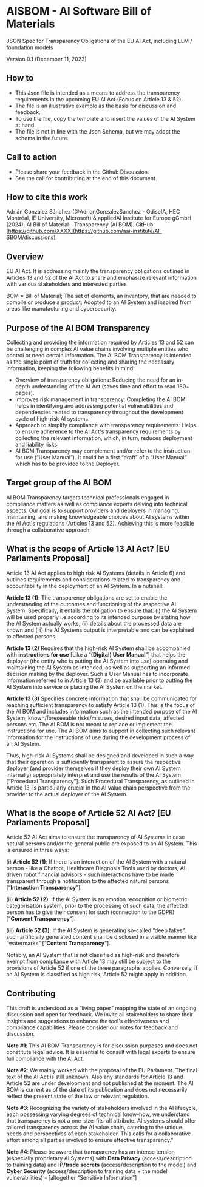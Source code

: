 # AISBOM - AI Software Bill of Materials

JSON Spec for Transparency Obligations of the EU AI Act, including LLM / foundation models

Version 0.1 (December 11, 2023)

## How to

- This Json file is intended as a means to address the transparency requirements in the upcoming EU AI Act (Focus on Article 13 & 52). 
- The file is an illustrative example as the basis for discussion and feedback.
- To use the file, copy the template and insert the values of the AI System at hand.
- The file is not in line with the Json Schema, but we may adopt the schema in the future.

## Call to action

- Please share your feedback in the Github Discussion. 
- See the call for contributing at the end of this document.

## How to cite this work

Adrián González Sánchez (@AdrianGonzalezSanchez - OdiseIA, HEC Montréal, IE University, Microsoft) & appliedAI Institute for Europe gGmbH (2024). AI Bill of Material - Transparency (AI BOM). GitHub. [https://github.com/XXXX](https://github.com/aai-institute/AI-SBOM/discussions)

## Overview

EU AI Act. It is addressing mainly the transparency obligations outlined in Articles 13 and 52 of the AI Act to share and emphasize relevant information with various stakeholders and interested parties

BOM = Bill of Material; The set of elements, an inventory, that are needed to compile or produce a product; Adopted to an AI System and inspired from areas like manufacturing and cybersecurity.

## Purpose of the AI BOM Transparency

Collecting and providing the information required by Articles 13 and 52 can be challenging in complex AI value chains involving multiple entities who control or need certain information. The AI BOM Transparency is intended as the single point of truth for collecting and sharing the necessary information, keeping the following benefits in mind:

- Overview of transparency obligations: Reducing the need for an in-depth understanding of the AI Act (saves time and effort to read 160+ pages).
- Improves risk management in transparency: Completing the AI BOM helps in identifying and addressing potential vulnerabilities and dependencies related to transparency throughout the development cycle of high-risk AI systems.
- Approach to simplify compliance with transparency requirements: Helps to ensure adherence to the AI Act's transparency requirements by collecting the relevant information, which, in turn, reduces deployment and liability risks.
- AI BOM Transparency may complement and/or refer to the instruction for use (“User Manual”). It could be a first “draft” of a “User Manual” which has to be provided to the Deployer.

## Target group of the AI BOM

AI BOM Transparency targets technical professionals engaged in compliance matters as well as compliance experts delving into technical aspects. Our goal is to support providers and deployers in managing, maintaining, and making knowledgeable choices about AI systems within the AI Act's regulations (Articles 13 and 52). Achieving this is more feasible through a collaborative approach.

## What is the scope of Article 13 AI Act? [EU Parlaments Proposal]

Article 13 AI Act applies to high risk AI Systems (details in Article 6) and outlines requirements and considerations related to transparency and accountability in the deployment of an AI System. In a nutshell:

**Article 13 (1)**: The transparency obligations are set to enable the understanding of the outcomes and functioning of the respective AI System. Specifically, it entails the obligation to ensure that: (i) the AI System will be used properly i.e.according to its intended purpose by stating how the AI System actually works, (ii) details about the processed data are known and (iii) the AI Systems output is interpretable and can be explained to affected persons.

**Article 13 (2)** Requires that the high-risk AI System shall be accompanied with **instructions for use** [Like a “**(Digital) User Manual**”] that helps the deployer (the entity who is putting the AI System into use) operating and maintaining the AI System as intended, as well as supporting an informed decision making by the deployer. Such a User Manual has to incorporate information referred to in Article 13 (3) and be available prior to putting the AI System into service or placing the AI System on the market.

**Article 13 (3)** Specifies concrete information that shall be communicated for reaching sufficient transparency to satisfy Article 13 (1). This is the focus of the AI BOM and includes information such as the intended purpose of the AI System, known/foreseeable risks/misuses, desired input data, affected persons etc. The AI BOM is not meant to replace or implement the instructions for use. The AI BOM aims to support in collecting such relevant information for the instructions of use during the development process of an AI System.

Thus, high-risk AI Systems shall be designed and developed in such a way that their operation is sufficiently transparent to assure the respective deployer (and provider themselves if they deploy their own AI System internally) appropriately interpret and use the results of the AI System [“Procedural Transparency”]. Such Procedural Transparency, as outlined in Article 13, is particularly crucial in the AI value chain perspective from the provider to the actual deployer of the AI System.

## What is the scope of Article 52 AI Act? [EU Parlaments Proposal]
Article 52 AI Act aims to ensure the transparency of AI Systems in case natural persons and/or the general public are exposed to an AI System. This is ensured in three ways: 

(i) **Article 52 (1)**: If there is an interaction of the AI System with a natural person - like a Chatbot, Healthcare Diagnosis Tools used by doctors, AI driven robot financial advisors -  such interactions have to be made transparent through a notification to the affected natural persons [“**Interaction Transparency**”]. 

(ii) **Article 52 (2)**: If the AI System is an emotion recognition or biometric categorisation system, prior to the processing of such data, the affected person has to give their consent for such (connection to the GDPR) [“**Consent Transparency**”]. 

(iii) **Article 52 (3)**: If the AI System is generating so-called “deep fakes”, such artificially generated content shall be disclosed in a visible manner like “watermarks” [“**Content Transparency**”].

Notably, an AI System that is not classified as high-risk and therefore exempt from compliance with Article 13 may still be subject to the provisions of Article 52 if one of the three paragraphs applies. Conversely, if an AI System is classified as high risk, Article 52 might apply in addition.

## Contributing

This draft is understood as a “living paper” mapping the state of an ongoing discussion and open for feedback. We invite all stakeholders to share their insights and suggestions to enhance the tool's effectiveness and compliance capabilities. Please consider our notes for feedback and discussion.

**Note #1**: This AI BOM Transparency is for discussion purposes and does not constitute legal advice. It is essential to consult with legal experts to ensure full compliance with the AI Act. 

**Note #2**: We mainly worked with the proposal of the EU Parlament. The final text of the AI Act is still unknown. Also any standards for Article 13 and Article 52 are under development and not published at the moment. The AI BOM is current as of the date of its publication and does not necessarily reflect the present state of the law or relevant regulation.

**Note #3**: Recognizing the variety of stakeholders involved in the AI lifecycle, each possessing varying degrees of technical know-how, we understand that transparency is not a one-size-fits-all attribute. AI systems should offer tailored transparency across the AI value chain, catering to the unique needs and perspectives of each stakeholder. This calls for a collaborative effort among all parties involved to ensure effective transparency."

**Note #4**: Please be aware that transparency has an intense tension (especially proprietary AI Systems) with **Data Privacy** (access/description to training data) and **IP/trade secrets** (access/description to the model) and **Cyber Security** (access/description to training data + the model vulnerabilities) - [altogether “Sensitive Information”]
